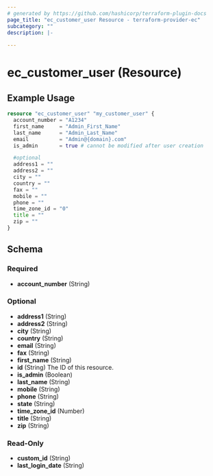 ```yaml
---
# generated by https://github.com/hashicorp/terraform-plugin-docs
page_title: "ec_customer_user Resource - terraform-provider-ec"
subcategory: ""
description: |-
  
---
```


# ec_customer_user (Resource)



## Example Usage

```terraform
resource "ec_customer_user" "my_customer_user" {
  account_number = "A1234"
  first_name     = "Admin_First_Name"
  last_name      = "Admin_Last_Name"
  email          = "Admin@{domain}.com"
  is_admin       = true # cannot be modified after user creation

  #optional
  address1 = ""
  address2 = ""
  city = ""
  country = ""
  fax = ""
  mobile = ""
  phone = ""
  time_zone_id = "0"
  title = ""
  zip = ""
}
```

<!-- schema generated by tfplugindocs -->
## Schema

### Required

- **account_number** (String)

### Optional

- **address1** (String)
- **address2** (String)
- **city** (String)
- **country** (String)
- **email** (String)
- **fax** (String)
- **first_name** (String)
- **id** (String) The ID of this resource.
- **is_admin** (Boolean)
- **last_name** (String)
- **mobile** (String)
- **phone** (String)
- **state** (String)
- **time_zone_id** (Number)
- **title** (String)
- **zip** (String)

### Read-Only

- **custom_id** (String)
- **last_login_date** (String)


